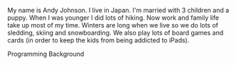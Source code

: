 My name is Andy Johnson.
I live in Japan.
I'm married with 3 children and a puppy.
When I was younger I did lots of hiking. Now work and family life take up most of my time.
Winters are long when we live so we do lots of sledding, skiing and snowboarding. We also play lots of board games and cards (in order to keep the kids from being addicted to iPads).

Programming Background